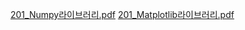 [201_Numpy라이브러리.pdf](https://github.com/PlanXStudio/meister/files/15015370/201_Numpy.pdf)
[201_Matplotlib라이브러리.pdf](https://github.com/PlanXStudio/meister/files/15015368/201_Matplotlib.pdf)

